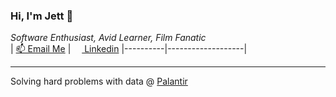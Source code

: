 ### Hi, I'm Jett 👋
*Software Enthusiast, Avid Learner, Film Fanatic*  
| <a href="mailto:jettcrowson@gmail.com">📫&nbsp;Email Me</a> | <a href="https://www.linkedin.com/in/jettcrowson/"><img src="https://th.bing.com/th/id/OIP.w_zDkEJ9aLiWR-g0rff8hwHaHa?pid=ImgDet&rs=1" height="14px" />&nbsp;Linkedin</a>
|----------|-------------------|

---

Solving hard problems with data @ [Palantir](https://www.palantir.com/)
